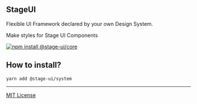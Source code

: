 <div>
    <h2>
        <b>StageUI</b>
    </h2>
    <p>Flexible UI Framework declared by your own Design System.</p>
    <p>Make styles for Stage UI Components</p>
    <a href="https://stageui.project1.io">
        <img alt="npm install @stage-ui/core" src="https://img.shields.io/npm/v/@stage-ui/core?style=flat-square&logo=visual-studio-code&label=Documentation&color=blue">
    </a>
</div>

## How to install?

```
yarn add @stage-ui/system
```

***
[MIT License](https://github.com/pt-one/StageUI/blob/master/LICENSE)